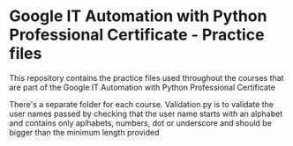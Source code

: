 # Google IT Automation with Python Professional Certificate - Practice files

This repository contains the practice files used throughout the courses that are
part of the Google IT Automation with Python Professional Certificate

There's a separate folder for each course.
Validation.py is to validate the user names passed by checking that the user name starts with an alphabet and contains only aplhabets, numbers, dot or underscore and should be bigger than the minimum length provided
